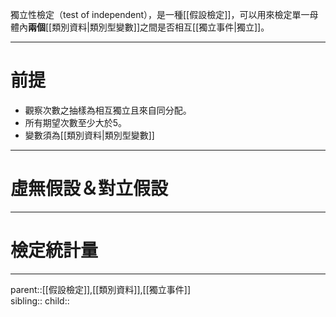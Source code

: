                                                         獨立性檢定（test of independent），是一種[[假設檢定]]，可以用來檢定單一母體內**兩個**[[類別資料|類別型變數]]之間是否相互[[獨立事件|獨立]]。
- - -
# 前提
- 觀察次數之抽樣為相互獨立且來自同分配。
- 所有期望次數至少大於5。
- 變數須為[[類別資料|類別型變數]]
- - -
# 虛無假設＆對立假設

- - -
# 檢定統計量

- - -
parent::[[假設檢定]],[[類別資料]],[[獨立事件]]  
sibling::
child::